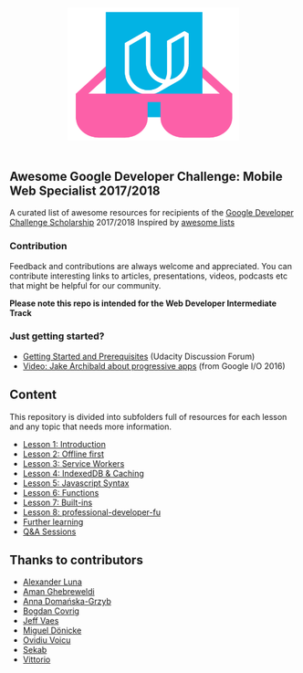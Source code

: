 <p align="center">
  <br>
  <img width="300" src="./awesome_gmws_logo.png" alt="logo of repository">
  <br>
  <br>
</p>

## Awesome Google Developer Challenge: Mobile Web Specialist 2017/2018

A curated list of awesome resources for recipients of the [Google Developer Challenge Scholarship](https://www.udacity.com/google-scholarships) 2017/2018
Inspired by [awesome lists](https://github.com/sindresorhus/awesome)
### Contribution

Feedback and contributions are always welcome and appreciated.
You can contribute interesting links to articles, presentations, videos, podcasts etc that might be helpful for our community.


**Please note this repo is intended for the Web Developer Intermediate Track**

### Just getting started?

- [Getting Started and Prerequisites](https://discussions.udacity.com/t/getting-started-and-prerequisites/418485?u=haitec) (Udacity Discussion Forum)
- [Video: Jake Archibald about progressive apps](https://www.youtube.com/watch?v=cmGr0RszHc8) (from Google I/O 2016)

## Content

This repository is divided into subfolders full of resources for each lesson and any topic that needs more information.

* [Lesson 1: Introduction](introduction/README.md)
* [Lesson 2: Offline first](offlineFirst/README.md)
* [Lesson 3: Service Workers](serviceWorker/README.md)
* [Lesson 4: IndexedDB & Caching](indexedDB/README.md)
* [Lesson 5: Javascript Syntax](javascriptSyntax/README.md)
* [Lesson 6: Functions](functions/README.md)
* [Lesson 7: Built-ins](built-ins/README.md)
* [Lesson 8: professional-developer-fu](professional-developer-fu/README.md)
* [Further learning](furtherLearning/README.md)
* [Q&A Sessions](ama-sessions/README.md)

## Thanks to contributors

* [Alexander Luna](https://github.com/Mycroft1891)
* [Aman Ghebreweldi](https://github.com/Agheb)
* [Anna Domańska-Grzyb](https://github.com/DomanskaGrzyb)
* [Bogdan Covrig](https://github.com/bogdaaamn)
* [Jeff Vaes](https://github.com/jvaes)
* [Miguel Dönicke](https://github.com/Haitec)
* [Ovidiu Voicu](https://github.com/odv)
* [Sekab](https://github.com/amrtaher1234)
* [Vittorio](https://github.com/vee-mo)
